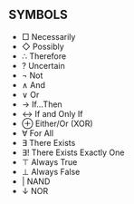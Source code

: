 ## SYMBOLS
- □  Necessarily  
- ◇  Possibly  
- ∴  Therefore  
- ?   Uncertain  
- ¬  Not  
- ∧  And  
- ∨  Or  
- →  If...Then  
- ↔  If and Only If  
- ⊕  Either/Or (XOR)  
- ∀  For All  
- ∃  There Exists  
- ∃! There Exists Exactly One  
- ⊤  Always True  
- ⊥  Always False  
- |  NAND  
- ↓  NOR

